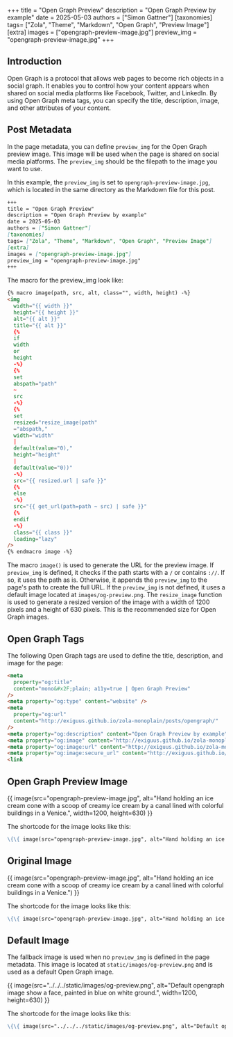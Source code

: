 +++
title = "Open Graph Preview"
description = "Open Graph Preview by example"
date = 2025-05-03
authors = ["Simon Gattner"]
[taxonomies]
tags= ["Zola", "Theme", "Markdown", "Open Graph", "Preview Image"]
[extra]
images = ["opengraph-preview-image.jpg"]
preview_img = "opengraph-preview-image.jpg"
+++

## Introduction

Open Graph is a protocol that allows web pages to become rich objects in a social graph. It enables you to control how your content appears when shared on social media platforms like Facebook, Twitter, and LinkedIn. By using Open Graph meta tags, you can specify the title, description, image, and other attributes of your content.

## Post Metadata

In the page metadata, you can define `preview_img` for the Open Graph preview image. This image will be used when the page is shared on social media platforms. The `preview_img` should be the filepath to the image you want to use.

In this example, the `preview_img` is set to `opengraph-preview-image.jpg`, which is located in the same directory as the Markdown file for this post.

```markdown
+++
title = "Open Graph Preview"
description = "Open Graph Preview by example"
date = 2025-05-03
authors = ["Simon Gattner"]
[taxonomies]
tags= ["Zola", "Theme", "Markdown", "Open Graph", "Preview Image"]
[extra]
images = ["opengraph-preview-image.jpg"]
preview_img = "opengraph-preview-image.jpg"
+++
```

The macro for the preview_img look like:

```html
{% macro image(path, src, alt, class="", width, height) -%}
<img
  width="{{ width }}"
  height="{{ height }}"
  alt="{{ alt }}"
  title="{{ alt }}"
  {%
  if
  width
  or
  height
  -%}
  {%
  set
  abspath="path"
  ~
  src
  -%}
  {%
  set
  resized="resize_image(path"
  ="abspath,"
  width="width"
  |
  default(value="0),"
  height="height"
  |
  default(value="0))"
  -%}
  src="{{ resized.url | safe }}"
  {%
  else
  -%}
  src="{{ get_url(path=path ~ src) | safe }}"
  {%
  endif
  -%}
  class="{{ class }}"
  loading="lazy"
/>
{% endmacro image -%}
```

The macro `image()` is used to generate the URL for the preview image.
If `preview_img` is defined, it checks if the path starts with a `/` or contains `://`. If so, it uses the path as is. Otherwise, it appends the `preview_img` to the page's path to create the full URL.
If the `preview_img` is not defined, it uses a default image located at `images/og-preview.png`.
The `resize_image` function is used to generate a resized version of the image with a width of 1200 pixels and a height of 630 pixels. This is the recommended size for Open Graph images.

## Open Graph Tags

The following Open Graph tags are used to define the title, description, and image for the page:

```html
<meta
  property="og:title"
  content="mono&#x2F;plain; a11y=true | Open Graph Preview"
/>
<meta property="og:type" content="website" />
<meta
  property="og:url"
  content="http://exiguus.github.io/zola-monoplain/posts/opengraph/"
/>
<meta property="og:description" content="Open Graph Preview by example" />
<meta property="og:image" content="http://exiguus.github.io/zola-monoplain/posts/opengraph/opengraph-preview-image.jpg" />
<meta property="og:image:url" content="http://exiguus.github.io/zola-monoplain/posts/opengraph/opengraph-preview-image.jpg" />
<meta property="og:image:secure_url" content="http://exiguus.github.io/zola-monoplain/posts/opengraph/opengraph-preview-image.jpg" />
<link

```

## Open Graph Preview Image

{{ image(src="opengraph-preview-image.jpg", alt="Hand holding an ice cream cone with a scoop of creamy ice cream by a canal lined with colorful buildings in a Venice.", width=1200, height=630) }}

The shortcode for the image looks like this:

```markdown
\{\{ image(src="opengraph-preview-image.jpg", alt="Hand holding an ice cream cone with a scoop of creamy ice cream by a canal lined with colorful buildings in a Venice.", width=1200, height=630) \}\}
```

## Original Image

{{ image(src="opengraph-preview-image.jpg", alt="Hand holding an ice cream cone with a scoop of creamy ice cream by a canal lined with colorful buildings in a Venice.") }}

The shortcode for the image looks like this:

```markdown
\{\{ image(src="opengraph-preview-image.jpg", alt="Hand holding an ice cream cone with a scoop of creamy ice cream by a canal lined with colorful buildings in a Venice.") \}\}
```

## Default Image

The fallback image is used when no `preview_img` is defined in the page metadata. This image is located at `static/images/og-preview.png` and is used as a default Open Graph image.

{{ image(src="../../../static/images/og-preview.png", alt="Default opengraph image show a face, painted in blue on white ground.", width=1200, height=630) }}

The shortcode for the image looks like this:

```markdown
\{\{ image(src="../../../static/images/og-preview.png", alt="Default opengraph image show a face, painted in blue on white ground.", width=1200, height=630) \}\}
```

